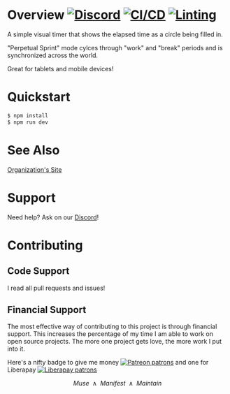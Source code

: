 # Overview [![Discord](https://img.shields.io/discord/1338638342493048844?label=Discord&logo=discord)](https://discord.gg/ewM37225Xx) [![CI/CD](https://github.com/axolotl-logic/simple-visual-timer/actions/workflows/tests.yml/badge.svg)](https://github.com/axolotl-logic/simple-visual-timer/actions/workflows/tests.yml) [![Linting](https://github.com/axolotl-logic/simple-visual-timer/actions/workflows/linting.yml/badge.svg)](https://github.com/axolotl-logic/simple-visual-timer/actions/workflows/linting.yml)

A simple visual timer that shows the elapsed time as a circle being filled in.

"Perpetual Sprint" mode cylces through "work" and "break" periods and is synchronized across the world.

Great for tablets and mobile devices!

# Quickstart

```bash
$ npm install
$ npm run dev
```

# See Also

[Organization's Site](https://axolotl-logic.io/)

# Support

Need help? Ask on our [Discord](https://discord.gg/ewM37225Xx)!

# Contributing

## Code Support

I read all pull requests and issues!

## Financial Support

The most effective way of contributing to this project is through financial support. This increases the percentage of my time I am able to work on open source projects. The more one project gets love, the more work I put into it.

Here's a nifty badge to give me money [![Patreon patrons](https://img.shields.io/endpoint.svg?url=https%3A%2F%2Fshieldsio-patreon.vercel.app%2Fapi%3Fusername%3Daxolotl-logic%26type%3Dpatrons)](https://www.patreon.com/axolotl-logic) and one for Liberapay [![Liberapay patrons](https://img.shields.io/liberapay/patrons/axolotl-logic)](https://en.liberapay.com/Axolotl-Logic)

$$
\text{$Muse$ $\wedge$ $Manifest$ $\wedge$ $Maintain$}
$$
